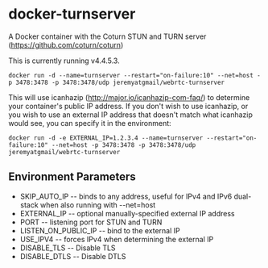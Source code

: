 docker-turnserver
=================

A Docker container with the Coturn STUN and TURN server (https://github.com/coturn/coturn)

This is currently running v4.4.5.3.

```
docker run -d --name=turnserver --restart="on-failure:10" --net=host -p 3478:3478 -p 3478:3478/udp jeremyatgmail/webrtc-turnserver
```

This will use icanhazip (http://major.io/icanhazip-com-faq/) to determine your container's public IP address. If you don't wish to use icanhazip, or you wish to use an external IP address that doesn't match what icanhazip would see, you can specify it in the environment:

```
docker run -d -e EXTERNAL_IP=1.2.3.4 --name=turnserver --restart="on-failure:10" --net=host -p 3478:3478 -p 3478:3478/udp jeremyatgmail/webrtc-turnserver
```

Environment Parameters
-----------------
* SKIP_AUTO_IP -- binds to any address, useful for IPv4 and IPv6 dual-stack when also running with --net=host
* EXTERNAL_IP -- optional manually-specified external IP address
* PORT -- listening port for STUN and TURN
* LISTEN_ON_PUBLIC_IP -- bind to the external IP
* USE_IPV4 -- forces IPv4 when determining the external IP
* DISABLE_TLS -- Disable TLS
* DISABLE_DTLS -- Disable DTLS
